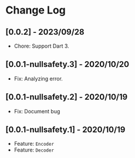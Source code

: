 # Change Log

## [0.0.2] - 2023/09/28

- Chore: Support Dart 3.

## [0.0.1-nullsafety.3] - 2020/10/20

- Fix: Analyzing error.

## [0.0.1-nullsafety.2] - 2020/10/19

- Fix: Document bug

## [0.0.1-nullsafety.1] - 2020/10/19

- Feature: `Encoder`
- Feature: `Decoder`
